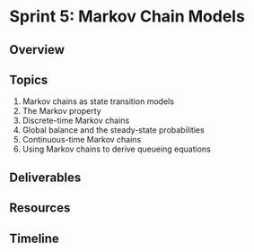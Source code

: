 # Sprint 5: Markov Chain Models

## Overview


## Topics

1. Markov chains as state transition models
2. The Markov property
3. Discrete-time Markov chains
4. Global balance and the steady-state probabilities
5. Continuous-time Markov chains
6. Using Markov chains to derive queueing equations

## Deliverables


## Resources




## Timeline

